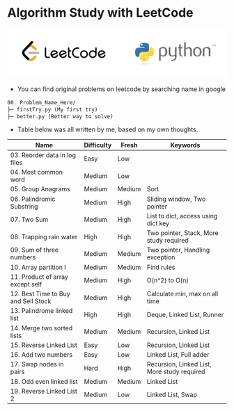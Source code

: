 # Algorithm Study with LeetCode
<p align="middle">
  <img src="/00.%20Extra/logo.png" width="500" /> 
</p>

* You can find original problems on leetcode by searching name in google  

```
00. Problem_Name_Here/
├─ firstTry.py (My first try)
├─ better.py (Better way to solve)
```

* Table below was all written by me, based on my own thoughts.  

|Name                               |Difficulty|Fresh |Keywords                           |
|-----------------------------------|----------|------|-----------------------------------|
|03. Reorder data in log files      |Easy      |Low   |                                   |
|04. Most common word               |Medium    |Low   |                                   |
|05. Group Anagrams                 |Medium    |Medium|Sort                               |
|06. Palindromic Substring          |Medium    |High  |Sliding window, Two pointer        |
|07. Two Sum                        |Medium    |High  |List to dict, access using dict key|
|08. Trapping rain water            |High      |High  |Two pointer, Stack, More study required|
|09. Sum of three numbers           |Medium    |Medium|Two pointer, Handling exception    |
|10. Array partition I              |Medium    |Medium|Find rules                         |
|11. Product of array except self   |Medium    |High  |O(n^2) to O(n)                     |
|12. Best Time to Buy and Sell Stock|Medium    |High  |Calculate min, max on all time     |
|13. Palindrome linked list         |High      |High  |Deque, Linked List, Runner         |
|14. Merge two sorted lists         |Medium    |Medium|Recursion, Linked List             |
|15. Reverse Linked List            |Easy      |Low   |Recursion, Linked List             |
|16. Add two numbers                |Easy      |Low   |Linked List, Full adder            |
|17. Swap nodes in pairs            |Hard      |High  |Recursion, Linked List, More study required|
|18. Odd even linked list           |Medium    |Medium|Linked List                        |
|19. Reverse Linked List 2          | Medium   |Low   |Linked List, Swap                  |
